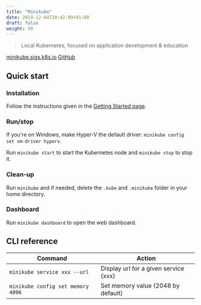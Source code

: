 ```yaml
---
title: "Minikube"
date: 2019-12-04T20:42:09+01:00
draft: false
weight: 50
---
```


> Local Kubernetes, focused on application development & education

[minikube.sigs.k8s.io](https://minikube.sigs.k8s.io/) [GitHub](https://github.com/kubernetes/minikube)

## Quick start

### Installation

Follow the instructions given in the [Getting Started page](https://minikube.sigs.k8s.io/docs/start/).

### Run/stop

If you're on Windows, make Hyper-V the default driver: `minikube config set vm-driver hyperv`.

Run `minikube start` to start the Kubernetes node and `minikube stop` to stop it.

### Clean-up

Run `minikube` and if needed, delete the `.kube` and `.minikube` folder in your home directory.

### Dashboard

Run `minikube dashboard` to open the web dashboard.

## CLI reference

Command | Action
------- | ------
`minikube service xxx --url` | Display url for a given service (xxx)
`minikube config set memory 4096` | Set memory value (2048 by default)
